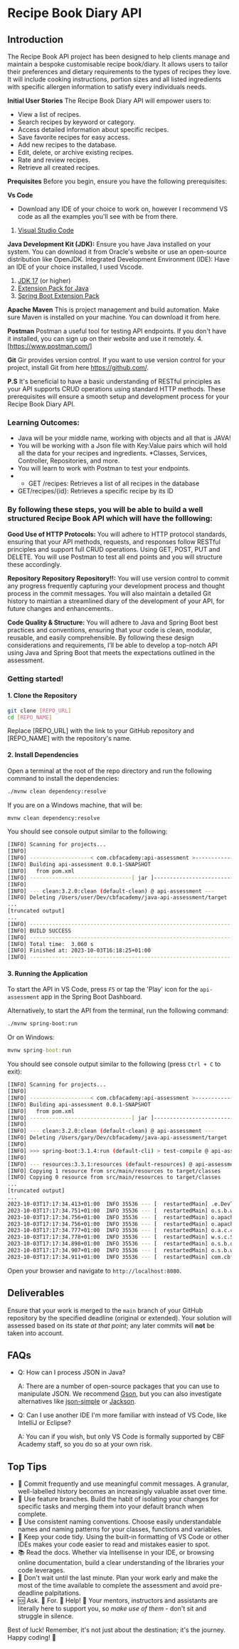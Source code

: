 # **Recipe Book Diary API**

## **Introduction**
The Recipe Book API project has been designed to help clients manage and maintain a bespoke customisable recipe book/diary. 
It allows users to tailor their preferences and dietary requirements to the types of recipes they love. 
It will include cooking instructions, portion sizes and all listed ingredients with specific allergen information to satisfy every individuals needs. 

**Initial User Stories**
The Recipe Book Diary API will empower users to:
- View a list of recipes.
- Search recipes by keyword or category.
- Access detailed information about specific recipes.
- Save favorite recipes for easy access.
- Add new recipes to the database.
- Edit, delete, or archive existing recipes.
- Rate and review recipes.
- Retrieve all created recipes.


**Prequisites**
 Before you begin, ensure you have the following prerequisites:

 **Vs Code**
 * Download any IDE of your choice to work on, however I recommend VS code as all the examples you'll see with be from there. 
1. [Visual Studio Code](https://code.visualstudio.com/Download)
   
**Java Development Kit (JDK):**
Ensure you have Java installed on your system. You can download it from Oracle's website or use an open-source distribution like OpenJDK.
Integrated Development Environment (IDE):
Have an IDE of your choice installed, I used Vscode.

1. [JDK 17](https://learn.microsoft.com/en-gb/java/openjdk/download#openjdk-17) (or higher)
2. [Extension Pack for Java](https://marketplace.visualstudio.com/items?itemName=vscjava.vscode-java-pack)
3. [Spring Boot Extension Pack](https://marketplace.visualstudio.com/items?itemName=vmware.vscode-boot-dev-pack)

**Apache Maven** 
This is project management and build automation. Make sure Maven is installed on your machine. You can download it from here.

**Postman**
Postman a useful tool for testing API endpoints. If you don't have it installed, you can sign up on their website and use it remotely.
4.[https://www.postman.com/]

**Git**
Gir provides version control. If you want to use version control for your project, install Git from here https://github.com/.

**P.S**
It's beneficial to have a basic understanding of RESTful principles as your API supports CRUD operations using standard HTTP methods.
These prerequisites will ensure a smooth setup and development process for your Recipe Book Diary API.
  

### **Learning Outcomes:**

* Java will be your middle name, working with objects and all that is JAVA!
* You will be working with a Json file with Key:Value pairs which will hold all the data for your recipes and ingredients. 
*Classes, Services, Controller, Repositories, and more.
* You will learn to work with Postman to test your endpoints.
* * GET /recipes: Retrieves a list of all recipes in the database
* GET/recipes/{id}: Retrieves a specific recipe by its ID
  

  
### **By following these steps, you will be able to build a well structured Recipe Book API which will have the folllowing:**

**Good Use of HTTP Protocols:**
You will adhere to HTTP protocol standards, ensuring that your API methods, requests, and responses follow RESTful principles and support full CRUD operations. 
Using GET, POST, PUT and DELETE. You will use Postman to test 
all end points and you will structure these accordingly. 

**Repository Repository Repository!!:**
You will use version control to commit any progress frequently capturing your development process and thought process in the commit messages. 
You will also maintain a detailed Git history to maintian a streamlined diary of the development of your API, for future changes and enhancements..

**Code Quality & Structure:**
You will adhere to Java and Spring Boot best practices and conventions, ensuring that your code is clean, modular, reusable, and easily comprehensible.
By following these design considerations and requirements, I’ll be able to develop a top-notch API using Java and Spring Boot that meets the expectations outlined in the assessment.




### Getting started!

#### 1. Clone the Repository

```sh
git clone [REPO_URL]
cd [REPO_NAME]
```

Replace [REPO_URL] with the link to your GitHub repository and [REPO_NAME] with the repository's name.

#### 2. Install Dependencies

Open a terminal at the root of the repo directory and run the following command to install the dependencies:

```sh
./mvnw clean dependency:resolve
```

If you are on a Windows machine, that will be:
```cmd
mvnw clean dependency:resolve
```

You should see console output similar to the following:

```sh
[INFO] Scanning for projects...
[INFO] 
[INFO] -------------------< com.cbfacademy:api-assessment >--------------------
[INFO] Building api-assessment 0.0.1-SNAPSHOT
[INFO]   from pom.xml
[INFO] --------------------------------[ jar ]---------------------------------
[INFO] 
[INFO] --- clean:3.2.0:clean (default-clean) @ api-assessment ---
[INFO] Deleting /Users/user/Dev/cbfacademy/java-api-assessment/target
...
[truncated output]
...
[INFO] ------------------------------------------------------------------------
[INFO] BUILD SUCCESS
[INFO] ------------------------------------------------------------------------
[INFO] Total time:  3.060 s
[INFO] Finished at: 2023-10-03T16:18:25+01:00
[INFO] ------------------------------------------------------------------------
```

#### 3. Running the Application

To start the API in VS Code, press `F5` or tap the 'Play' icon for the `api-assessment` app in the Spring Boot Dashboard.

Alternatively, to start the API from the terminal, run the following command:

```sh
./mvnw spring-boot:run
```

Or on Windows:

```cmd
mvnw spring-boot:run
```

You should see console output similar to the following (press `Ctrl + C` to exit):

```sh
[INFO] Scanning for projects...
[INFO] 
[INFO] -------------------< com.cbfacademy:api-assessment >--------------------
[INFO] Building api-assessment 0.0.1-SNAPSHOT
[INFO]   from pom.xml
[INFO] --------------------------------[ jar ]---------------------------------
[INFO] 
[INFO] --- clean:3.2.0:clean (default-clean) @ api-assessment ---
[INFO] Deleting /Users/gary/Dev/cbfacademy/java-api-assessment/target
[INFO] 
[INFO] >>> spring-boot:3.1.4:run (default-cli) > test-compile @ api-assessment >>>
[INFO] 
[INFO] --- resources:3.3.1:resources (default-resources) @ api-assessment ---
[INFO] Copying 1 resource from src/main/resources to target/classes
[INFO] Copying 0 resource from src/main/resources to target/classes
...
[truncated output]
...
2023-10-03T17:17:34.413+01:00  INFO 35536 --- [  restartedMain] .e.DevToolsPropertyDefaultsPostProcessor : For additional web related logging consider setting the 'logging.level.web' property to 'DEBUG'
2023-10-03T17:17:34.751+01:00  INFO 35536 --- [  restartedMain] o.s.b.w.embedded.tomcat.TomcatWebServer  : Tomcat initialized with port(s): 8080 (http)
2023-10-03T17:17:34.756+01:00  INFO 35536 --- [  restartedMain] o.apache.catalina.core.StandardService   : Starting service [Tomcat]
2023-10-03T17:17:34.756+01:00  INFO 35536 --- [  restartedMain] o.apache.catalina.core.StandardEngine    : Starting Servlet engine: [Apache Tomcat/10.1.13]
2023-10-03T17:17:34.777+01:00  INFO 35536 --- [  restartedMain] o.a.c.c.C.[Tomcat].[localhost].[/]       : Initializing Spring embedded WebApplicationContext
2023-10-03T17:17:34.778+01:00  INFO 35536 --- [  restartedMain] w.s.c.ServletWebServerApplicationContext : Root WebApplicationContext: initialization completed in 364 ms
2023-10-03T17:17:34.898+01:00  INFO 35536 --- [  restartedMain] o.s.b.d.a.OptionalLiveReloadServer       : LiveReload server is running on port 35729
2023-10-03T17:17:34.907+01:00  INFO 35536 --- [  restartedMain] o.s.b.w.embedded.tomcat.TomcatWebServer  : Tomcat started on port(s): 8080 (http) with context path ''
2023-10-03T17:17:34.911+01:00  INFO 35536 --- [  restartedMain] com.cbfacademy.apiassessment.App         : Started App in 0.643 seconds (process running for 0.786)
```

Open your browser and navigate to `http://localhost:8080`.

## **Deliverables**

Ensure that your work is merged to the `main` branch of your GitHub repository by the specified deadline (original or extended). Your solution will assessed based on its state *at that point*; any later commits will **not** be taken into account.

## FAQs

- Q: How can I process JSON in Java?
    
    A: There are a number of open-source packages that you can use to manipulate JSON. We recommend [Gson](https://github.com/google/gson), but you can also investigate alternatives like [json-simple](https://github.com/cliftonlabs/json-simple) or [Jackson](https://github.com/FasterXML/jackson-databind/).

- Q: Can I use another IDE I'm more familiar with instead of VS Code, like IntelliJ or Eclipse?

    A: You can if you wish, but only VS Code is formally supported by CBF Academy staff, so you do so at your own risk.

## Top Tips

- :camera_flash: Commit frequently and use meaningful commit messages. A granular, well-labelled history becomes an increasingly valuable asset over time.
- :cactus: Use feature branches. Build the habit of isolating your changes for specific tasks and merging them into your default branch when complete.
- :vertical_traffic_light: Use consistent naming conventions. Choose easily understandable names and naming patterns for your classes, functions and variables.
- :triangular_ruler: Keep your code tidy. Using the built-in formatting of VS Code or other IDEs makes your code easier to read and mistakes easier to spot.
- :books: Read the docs. Whether via Intellisense in your IDE, or browsing online documentation, build a clear understanding of the libraries your code leverages.
- :calendar: Don't wait until the last minute. Plan your work early and make the most of the time available to complete the assessment and avoid pre-deadline palpitations.
- :sos: Ask. :clap: For. :clap: Help! :clap: Your mentors, instructors and assistants are literally here to support you, so *make use of them* - don't sit and struggle in silence.

Best of luck! Remember, it's not just about the destination; it's the journey. Happy coding! 🚀
